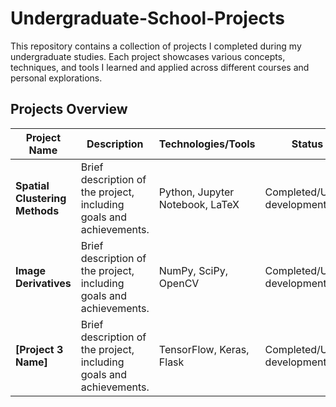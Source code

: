 # Undergraduate-School-Projects

This repository contains a collection of projects I completed during my undergraduate studies. Each project showcases various concepts, techniques, and tools I learned and applied across different courses and personal explorations.

## Projects Overview

| Project Name       | Description                                                             | Technologies/Tools                        | Status                  |
| ------------------ | ----------------------------------------------------------------------- | ----------------------------------------- | ----------------------- |
| **Spatial Clustering Methods** | Brief description of the project, including goals and achievements.     | Python, Jupyter Notebook, LaTeX         | Completed/Under development |
| **Image Derivatives** | Brief description of the project, including goals and achievements.     | NumPy, SciPy, OpenCV                      | Completed/Under development |
| **[Project 3 Name]** | Brief description of the project, including goals and achievements.     | TensorFlow, Keras, Flask                  | Completed/Under development |
